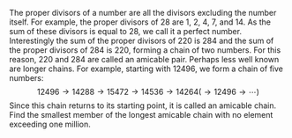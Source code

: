 The proper divisors of a number are all the divisors excluding the number itself. For example, the proper divisors of $28$ are $1$, $2$, $4$, $7$, and $14$. As the sum of these divisors is equal to $28$, we call it a perfect number.
Interestingly the sum of the proper divisors of $220$ is $284$ and the sum of the proper divisors of $284$ is $220$, forming a chain of two numbers. For this reason, $220$ and $284$ are called an amicable pair.
Perhaps less well known are longer chains. For example, starting with $12496$, we form a chain of five numbers:
$$12496 \to 14288 \to 15472 \to 14536 \to 14264 (\to 12496 \to \cdots)$$
Since this chain returns to its starting point, it is called an amicable chain.
Find the smallest member of the longest amicable chain with no element exceeding one million.